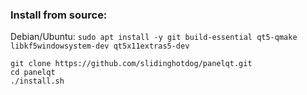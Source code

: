 ### Install from source:

Debian/Ubuntu: `sudo apt install -y git build-essential qt5-qmake libkf5windowsystem-dev qt5x11extras5-dev`


```
git clone https://github.com/slidinghotdog/panelqt.git
cd panelqt
./install.sh
```